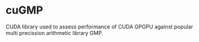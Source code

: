 # cuGMP
CUDA library used to assess performance of CUDA GPGPU against popular multi precission arithmetic library GMP.
